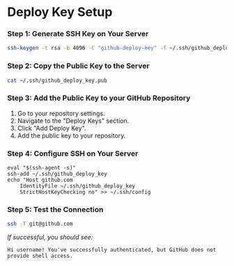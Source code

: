 # Deploy Key Setup

### Step 1: Generate SSH Key on Your Server

```bash
ssh-keygen -t rsa -b 4096 -C "github-deploy-key" -f ~/.ssh/github_deploy_key
```

### Step 2: Copy the Public Key to the Server

```bash
cat ~/.ssh/github_deploy_key.pub
```

### Step 3: Add the Public Key to your GitHub Repository

1. Go to your repository settings.
2. Navigate to the "Deploy Keys" section.
3. Click "Add Deploy Key".
4. Add the public key to your repository.

### Step 4: Configure SSH on Your Server
```
eval "$(ssh-agent -s)"
ssh-add ~/.ssh/github_deploy_key
echo "Host github.com
    IdentityFile ~/.ssh/github_deploy_key
    StrictHostKeyChecking no" >> ~/.ssh/config
```

### Step 5: Test the Connection
```bash
ssh -T git@github.com
```

*If successful, you should see:*
```
Hi username! You've successfully authenticated, but GitHub does not provide shell access.
```
